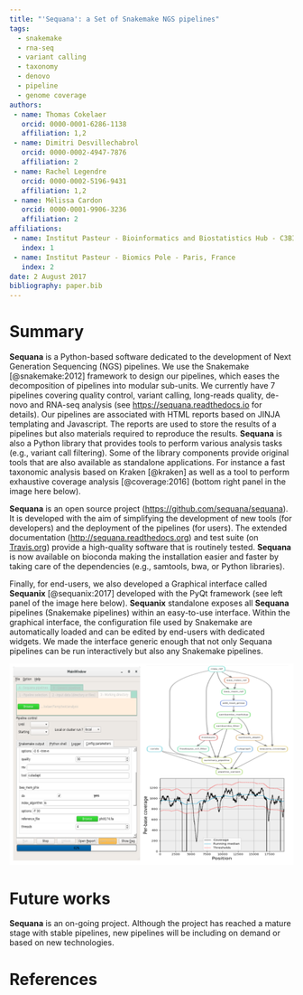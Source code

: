 ```yaml
---
title: "'Sequana': a Set of Snakemake NGS pipelines"
tags:
  - snakemake
  - rna-seq
  - variant calling
  - taxonomy
  - denovo
  - pipeline
  - genome coverage  
authors:
 - name: Thomas Cokelaer
   orcid: 0000-0001-6286-1138
   affiliation: 1,2
 - name: Dimitri Desvillechabrol
   orcid: 0000-0002-4947-7876
   affiliation: 2
 - name: Rachel Legendre
   orcid: 0000-0002-5196-9431
   affiliation: 1,2
 - name: Mélissa Cardon
   orcid: 0000-0001-9906-3236
   affiliation: 2
affiliations:
 - name: Institut Pasteur - Bioinformatics and Biostatistics Hub - C3BI, USR 3756 IP CNRS - Paris, France
   index: 1
 - name: Institut Pasteur - Biomics Pole - Paris, France
   index: 2
date: 2 August 2017
bibliography: paper.bib
---
```


# Summary

**Sequana** is a Python-based software dedicated to the development of Next Generation Sequencing (NGS) pipelines.
We use the Snakemake [@snakemake:2012] framework to design our pipelines, which eases the decomposition of pipelines into modular sub-units. We currently have 7 pipelines covering quality control, variant calling, long-reads quality, de-novo and RNA-seq analysis (see https://sequana.readthedocs.io for details). Our pipelines are associated with HTML reports based on JINJA templating and Javascript. The reports are used to store the results of a pipelines but also materials required to reproduce the results. **Sequana** is also a Python library that provides tools to perform various analysis tasks (e.g., variant call filtering). Some of the library components provide original tools that are also available as standalone applications. For instance a fast taxonomic analysis based on Kraken [@kraken] as well as a tool to perform exhaustive coverage analysis [@coverage:2016] (bottom right panel in the image here below).

**Sequana** is an open source project (https://github.com/sequana/sequana). It is developed with the aim
of simplifying the development of new tools (for developers) and the deployment of the pipelines (for users).
The extended documentation (http://sequana.readthedocs.org) and test suite (on [Travis.org](http://travis-ci.org)) provide a high-quality
software that is routinely tested. **Sequana** is now available on bioconda making the installation easier and faster by taking care of the dependencies (e.g., samtools, bwa, or Python libraries).

Finally, for end-users, we also developed a Graphical interface called **Sequanix** [@sequanix:2017] developed with the PyQt framework (see left panel of the image here below). **Sequanix** standalone exposes all **Sequana** pipelines (Snakemake pipelines) within an easy-to-use interface. Within the graphical interface, the configuration file used by Snakemake are automatically loaded and can be edited by end-users with dedicated widgets. We made the interface generic enough that not only Sequana pipelines can be run interactively but also any Snakemake pipelines.

![](sequana.png)

# Future works

**Sequana** is an on-going project. Although the project has reached a mature stage with stable pipelines, new pipelines will be including on demand or based on new technologies.

# References
